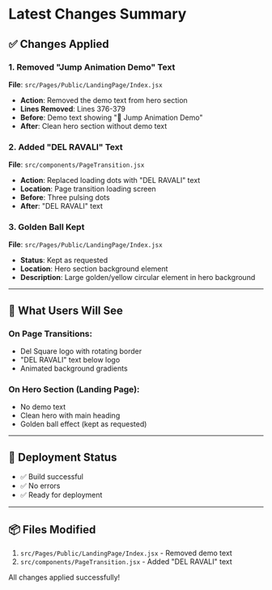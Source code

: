 # Latest Changes Summary

## ✅ Changes Applied

### 1. Removed "Jump Animation Demo" Text
**File**: `src/Pages/Public/LandingPage/Index.jsx`
- **Action**: Removed the demo text from hero section
- **Lines Removed**: Lines 376-379
- **Before**: Demo text showing "🚀 Jump Animation Demo"
- **After**: Clean hero section without demo text

### 2. Added "DEL RAVALI" Text
**File**: `src/components/PageTransition.jsx`
- **Action**: Replaced loading dots with "DEL RAVALI" text
- **Location**: Page transition loading screen
- **Before**: Three pulsing dots
- **After**: "DEL RAVALI" text

### 3. Golden Ball Kept
**File**: `src/Pages/Public/LandingPage/Index.jsx`
- **Status**: Kept as requested
- **Location**: Hero section background element
- **Description**: Large golden/yellow circular element in hero background

---

## 📝 What Users Will See

### On Page Transitions:
- Del Square logo with rotating border
- "DEL RAVALI" text below logo
- Animated background gradients

### On Hero Section (Landing Page):
- No demo text
- Clean hero with main heading
- Golden ball effect (kept as requested)

---

## 🚀 Deployment Status

- ✅ Build successful
- ✅ No errors
- ✅ Ready for deployment

---

## 📦 Files Modified

1. `src/Pages/Public/LandingPage/Index.jsx` - Removed demo text
2. `src/components/PageTransition.jsx` - Added "DEL RAVALI" text

All changes applied successfully!

